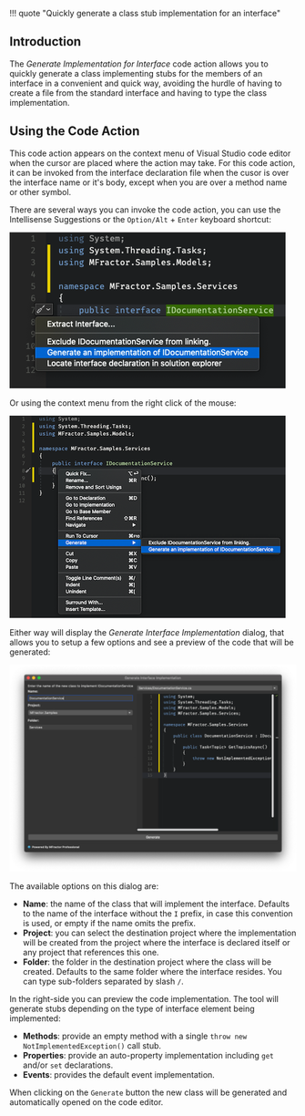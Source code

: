 !!! quote "Quickly generate a class stub implementation for an interface"

## Introduction

The _Generate Implementation for Interface_ code action allows you to quickly generate a class implementing stubs for the members of an interface in a convenient and quick way, avoiding the hurdle of having to create a file from the standard interface and having to type the class implementation.

## Using the Code Action

This code action appears on the context menu of Visual Studio code editor when the cursor are placed where the action may take. For this code action, it can be invoked from the interface declaration file when the cusor is over the interface name or it's body, except when you are over a method name or other symbol.

There are several ways you can invoke the code action, you can use the Intellisense Suggestions or the `Option/Alt` + `Enter` keyboard shortcut:

![Invoking the Generate Interface Implementation Code Action from the Intellisense Suggestions or Keyboard Shortcut](/img/csharp/code-actions/generate-interface-implementation-01.png)

Or using the context menu from the right click of the mouse:

![Invoking the Generate Interface Implementation Code Action from the Context Menu](/img/csharp/code-actions/generate-interface-implementation-02.png)

Either way will display the _Generate Interface Implementation_ dialog, that allows you to setup a few options and see a preview of the code that will be generated:

![The Generate Inteface Implementation Dial](/img/csharp/code-actions/generate-interface-implementation-03.png)

The available options on this dialog are:

* **Name**: the name of the class that will implement the interface. Defaults to the name of the interface without the `I` prefix, in case this convention is used, or empty if the name omits the prefix.
* **Project**: you can select the destination project where the implementation will be created from the project where the interface is declared itself or any project that references this one.
* **Folder**: the folder in the destination project where the class will be created. Defaults to the same folder where the interface resides. You can type sub-folders separated by slash `/`.

In the right-side you can preview the code implementation. The tool will generate stubs depending on the type of interface element being implemented:

* **Methods**: provide an empty method with a single `throw new NotImplementedException()` call stub.
* **Properties**: provide an auto-property implementation including `get` and/or `set` declarations.
* **Events**: provides the default event implementation.

When clicking on the `Generate` button the new class will be generated and automatically opened on the code editor.
